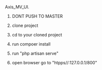 Axis_MV_UI.


1. DONT PUSH TO MASTER

2. clone project

3. cd to your cloned project

4. run compoer install

5. run "php artisan serve"

6. open browser go to "htpps//:127.0.0.1/800"
